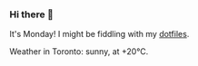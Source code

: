 ### Hi there :wave:

It's Monday! I might be fiddling with my [dotfiles](https://github.com/bewuethr/dotfiles).

Weather in Toronto: sunny, at +20°C.
